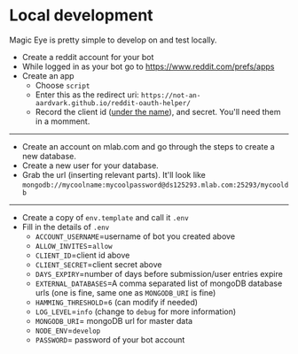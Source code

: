 
# Local development

Magic Eye is pretty simple to develop on and test locally.

* Create a reddit account for your bot
* While logged in as your bot go to https://www.reddit.com/prefs/apps
* Create an app
   * Choose `script`
   * Enter this as the redirect uri: `https://not-an-aardvark.github.io/reddit-oauth-helper/`
   * Record the client id ([under the name](https://i.imgur.com/dcl8EY8.png)), and secret. You'll need them in a momment.
----
* Create an account on mlab.com and go through the steps to create a new database.
* Create a new user for your database.
* Grab the url (inserting relevant parts). It'll look like `mongodb://mycoolname:mycoolpassword@ds125293.mlab.com:25293/mycooldb`
----
* Create a copy of `env.template` and call it `.env`
* Fill in the details of `.env`
    * `ACCOUNT_USERNAME`=username of bot you created above
    * `ALLOW_INVITES`=`allow`
    * `CLIENT_ID`=client id above
    * `CLIENT_SECRET`=client secret above
    * `DAYS_EXPIRY`=number of days before submission/user entries expire
    * `EXTERNAL_DATABASES`=A comma separated list of mongoDB database urls (one is fine, same one as `MONGODB_URI` is fine)
    * `HAMMING_THRESHOLD`=`6` (can modify if needed)
    * `LOG_LEVEL`=`info` (change to `debug` for more information)
    * `MONGODB_URI`= mongoDB url for master data
    * `NODE_ENV`=`develop`
    * `PASSWORD`= password of your bot account

